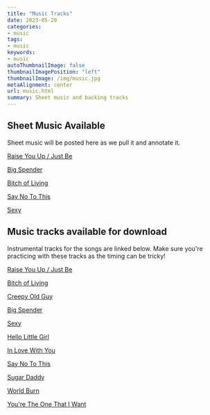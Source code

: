 ```yaml
---
title: "Music Tracks"
date: 2023-05-20
categories:
- music
tags:
- music
keywords:
- music
autoThumbnailImage: false
thumbnailImagePosition: "left"
thumbnailImage: /img/music.jpg
metaAlignment: center
url: music.html
summary: Sheet music and backing tracks
---
```


## Sheet Music Available

Sheet music will be posted here as we pull it and annotate it.

[Raise You Up / Just Be](../doc/RaiseYouUpJustBe.pdf)

[Big Spender](../doc/BigSpender.pdf)

[Bitch of Living](../doc/BitchOfLiving.pdf)

[Say No To This](../doc/SayNoToThis.pdf)

[Sexy](../Sexy.pdf)

## Music tracks available for download

Instrumental tracks for the songs are linked below. Make sure you're practicing with these tracks as the timing can be tricky!

[Raise You Up / Just Be](../music/raiseYouUp.mp3)

[Bitch of Living](../music/bitchOfLiving.mp3)

[Creepy Old Guy](../music/creepyOldGuy.mp3)

[Big Spender](../music/heyBigSpender.mp4)

[Sexy](../music/sexy.mp4)

[Hello Little Girl](../music/helloLittleGirl.mp4)

[In Love With You](../music/inLoveWithYou.mp3)

[Say No To This](../music/SayNoToThis.m4a)

[Sugar Daddy](../music/sugarDaddy.mp3)

[World Burn](../music/worldBurn.mp3)

[You're The One That I Want](../music/youreTheOneThatIWant.mp3)

